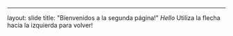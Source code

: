 ---
layout: slide
title: "Bienvenidos a la segunda página!"
*Hello*
Utiliza la flecha hacia la izquierda para volver!
